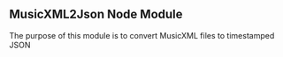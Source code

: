 <h2>MusicXML2Json Node Module</h2>

<p>The purpose of this module is to convert MusicXML files to timestamped JSON </p>